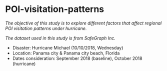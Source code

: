 # POI-visitation-patterns

*The objective of this study is to explore different factors that affect regional POI visitation patterns under hurricane.*

*The dataset used in this study is from SafeGraph Inc.*

- Disaster: Hurricane Michael (10/10/2018, Wednesday)
- Location: Panama city & Panama city beach, Florida
- Dates consideration: September 2018 (baseline), October 2018 (hurricane)
